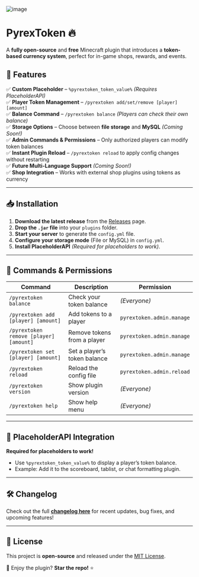 ![image](https://media.discordapp.net/attachments/1206908041912385536/1342540586120515735/PyrexTokenRebrand.png?ex=67ba01da&is=67b8b05a&hm=e95dce6a68c764df8736a20021d9b2fbefee77a2576dc3ffe705587bafedbf4b&=&format=webp&quality=lossless&width=1920&height=394)

# PyrexToken 🔥  
A **fully open-source** and **free** Minecraft plugin that introduces a **token-based currency system**, perfect for in-game shops, rewards, and events.  

## 📌 Features  
✅ **Custom Placeholder** – `%pyrextoken_token_value%` *(Requires PlaceholderAPI)*  
✅ **Player Token Management** – `/pyrextoken add/set/remove [player] [amount]`  
✅ **Balance Command** – `/pyrextoken balance` *(Players can check their own balance)*  
✅ **Storage Options** – Choose between **file storage** and **MySQL** *(Coming Soon!)*  
✅ **Admin Commands & Permissions** – Only authorized players can modify token balances  
✅ **Instant Plugin Reload** – `/pyrextoken reload` to apply config changes without restarting  
✅ **Future Multi-Language Support** *(Coming Soon!)*  
✅ **Shop Integration** – Works with external shop plugins using tokens as currency  

---

## 📥 Installation  
1. **Download the latest release** from the [Releases](https://github.com/Balazs122/PyrexToken/releases) page.  
2. **Drop the `.jar` file** into your `plugins` folder.  
3. **Start your server** to generate the `config.yml` file.  
4. **Configure your storage mode** (File or MySQL) in `config.yml`.  
5. **Install PlaceholderAPI** *(Required for placeholders to work)*.  

---

## 🔧 Commands & Permissions  
| Command | Description | Permission |
|---------|------------|------------|
| `/pyrextoken balance` | Check your token balance | *(Everyone)* |
| `/pyrextoken add [player] [amount]` | Add tokens to a player | `pyrextoken.admin.manage` |
| `/pyrextoken remove [player] [amount]` | Remove tokens from a player | `pyrextoken.admin.manage` |
| `/pyrextoken set [player] [amount]` | Set a player’s token balance | `pyrextoken.admin.manage` |
| `/pyrextoken reload` | Reload the config file | `pyrextoken.admin.reload` |
| `/pyrextoken version` | Show plugin version | *(Everyone)* |
| `/pyrextoken help` | Show help menu | *(Everyone)* |

---

## 📢 PlaceholderAPI Integration  
**Required for placeholders to work!**  
- Use `%pyrextoken_token_value%` to display a player’s token balance.  
- Example: Add it to the scoreboard, tablist, or chat formatting plugin.  

---

## 🛠️ Changelog  
Check out the full **[changelog here](https://github.com/Balazs122/PyrexToken/blob/master/CHANGELOG.md)** for recent updates, bug fixes, and upcoming features!  

---

## 📜 License  
This project is **open-source** and released under the [MIT License](LICENSE).  

🚀 Enjoy the plugin? **Star the repo!** ⭐  

